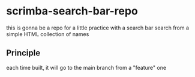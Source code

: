 # scrimba-search-bar-repo

this is gonna be a repo for a little practice with a search bar
search from a simple HTML collection of names

## Principle

each time built, it will go to the main branch from a "feature" one
